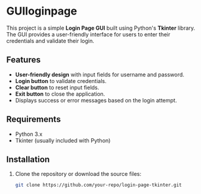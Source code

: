 # GUIloginpage

This project is a simple **Login Page GUI** built using Python's **Tkinter** library. The GUI provides a user-friendly interface for users to enter their credentials and validate their login.

## Features
- **User-friendly design** with input fields for username and password.
- **Login button** to validate credentials.
- **Clear button** to reset input fields.
- **Exit button** to close the application.
- Displays success or error messages based on the login attempt.

## Requirements
- Python 3.x
- Tkinter (usually included with Python)

## Installation
1. Clone the repository or download the source files:
   ```bash
   git clone https://github.com/your-repo/login-page-tkinter.git
